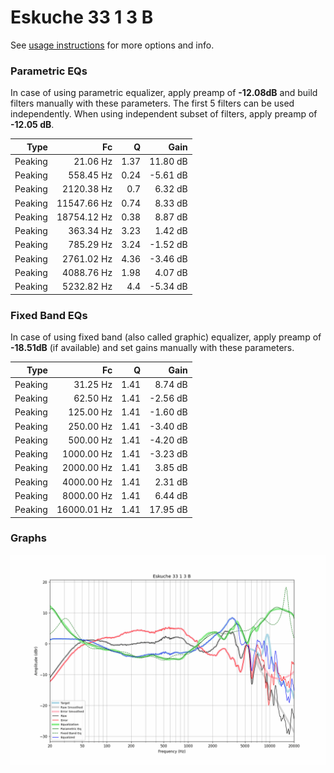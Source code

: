 # Eskuche 33 1 3 B
See [usage instructions](https://github.com/jaakkopasanen/AutoEq#usage) for more options and info.

### Parametric EQs
In case of using parametric equalizer, apply preamp of **-12.08dB** and build filters manually
with these parameters. The first 5 filters can be used independently.
When using independent subset of filters, apply preamp of **-12.05 dB**.

| Type    | Fc          |    Q | Gain     |
|--------:|------------:|-----:|---------:|
| Peaking | 21.06 Hz    | 1.37 | 11.80 dB |
| Peaking | 558.45 Hz   | 0.24 | -5.61 dB |
| Peaking | 2120.38 Hz  | 0.7  | 6.32 dB  |
| Peaking | 11547.66 Hz | 0.74 | 8.33 dB  |
| Peaking | 18754.12 Hz | 0.38 | 8.87 dB  |
| Peaking | 363.34 Hz   | 3.23 | 1.42 dB  |
| Peaking | 785.29 Hz   | 3.24 | -1.52 dB |
| Peaking | 2761.02 Hz  | 4.36 | -3.46 dB |
| Peaking | 4088.76 Hz  | 1.98 | 4.07 dB  |
| Peaking | 5232.82 Hz  | 4.4  | -5.34 dB |

### Fixed Band EQs
In case of using fixed band (also called graphic) equalizer, apply preamp of **-18.51dB**
(if available) and set gains manually with these parameters.

| Type    | Fc          |    Q | Gain     |
|--------:|------------:|-----:|---------:|
| Peaking | 31.25 Hz    | 1.41 | 8.74 dB  |
| Peaking | 62.50 Hz    | 1.41 | -2.56 dB |
| Peaking | 125.00 Hz   | 1.41 | -1.60 dB |
| Peaking | 250.00 Hz   | 1.41 | -3.40 dB |
| Peaking | 500.00 Hz   | 1.41 | -4.20 dB |
| Peaking | 1000.00 Hz  | 1.41 | -3.23 dB |
| Peaking | 2000.00 Hz  | 1.41 | 3.85 dB  |
| Peaking | 4000.00 Hz  | 1.41 | 2.31 dB  |
| Peaking | 8000.00 Hz  | 1.41 | 6.44 dB  |
| Peaking | 16000.01 Hz | 1.41 | 17.95 dB |

### Graphs
![](./Eskuche%2033%201%203%20B.png)